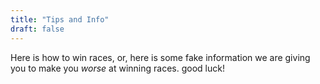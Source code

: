 ```yaml
---
title: "Tips and Info"
draft: false
---
```


Here is how to win races, or, here is some fake information we are giving you to make you _worse_ at winning races. good luck!